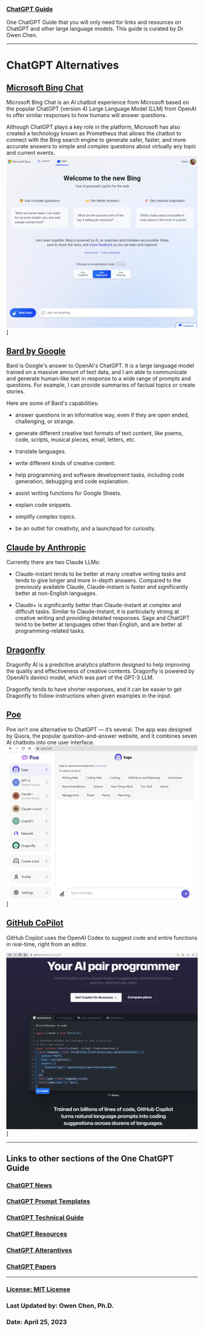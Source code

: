 ### [ChatGPT Guide](./README.md)

One ChatGPT Guide that you will only need for links and resources on ChatGPT and other large language models. This guide is curated by Dr. Owen Chen.

<hr>

# ChatGPT Alternatives

## [Microsoft Bing Chat](https://www.bing.com/chat)
Microsoft Bing Chat is an AI chatbot experience from Microsoft based on the popular ChatGPT (version 4) Large Language Model (LLM) from OpenAI to offer similar responses to how humans will answer questions.

Although ChatGPT plays a key role in the platform, Microsoft has also created a technology known as Prometheus that allows the chatbot to connect with the Bing search engine to generate safer, faster, and more accurate answers to simple and complex questions about virtually any topic and current events. 
![](./img/bing-chat.png)]

## [Bard by Google](https://bard.google.com/)

Bard is Google's answer to OpenAI's ChatGPT. It is a large language model trained on a massive amount of text data, and I am able to communicate and generate human-like text in response to a wide range of prompts and questions. For example, I can provide summaries of factual topics or create stories.

Here are some of Bard's capabilities:

- answer questions in an informative way, even if they are open ended, challenging, or strange.

- generate different creative text formats of text content, like poems, code, scripts, musical pieces, email, letters, etc.

- translate languages.
- write different kinds of creative content.
- help programming and software development tasks, including code generation, debugging and code explanation.
- assist writing functions for Google Sheets.
- explain code snippets.
- simplify complex topics.
- be an outlet for creativity, and a launchpad for curiosity.

## [Claude by Anthropic](https://www.anthropic.com/product)

Currently there are two Claude LLMs:

- Claude-instant tends to be better at many creative writing tasks and tends to give longer and more in-depth answers. Compared to the previously available Claude, Claude-instant is faster and significantly better at non-English languages.

- Claude+ is significantly better than Claude-instant at complex and difficult tasks. Similar to Claude-Instant, it is particularly strong at creative writing and providing detailed responses.
Sage and ChatGPT tend to be better at languages other than English, and are better at programming-related tasks.


## [Dragonfly](https://dragonflyai.co/)

Dragonfly AI is a predictive analytics platform designed to help improving the quality and effectiveness of creative contents.  Dragonfly is powered by OpenAI’s davinci model, which was part of the GPT-3 LLM. 

Dragonfly tends to have shorter responses, and it can be easier to get Dragonfly to follow instructions when given examples in the input.

## [Poe](https://poe.com/)
Poe isn’t one alternative to ChatGPT — it’s several. The app was designed by Quora, the popular question-and-answer website, and it combines seven AI chatbots into one user interface.
![](./img/poe.png)]

## [GitHub CoPilot](https://github.com/features/copilot)
GitHub Copilot uses the OpenAI Codex to suggest code and entire functions in real-time, right from an editor.

![](./img/github-copilot.png)]


<hr>

## Links to other sections of the One ChatGPT Guide

### [ChatGPT News](./news.md)
### [ChatGPT Prompt Templates](./prompts.md)
### [ChatGPT Technical Guide](./guide.md)
### [ChatGPT Resources](./resoruces.md)
### [ChatGPT Alterantives](./others.md)
### [ChatGPT Papers](./papers.md)

<hr>

### [License: MIT License](LICENSE)

### Last Updated by: Owen Chen, Ph.D.
### Date: April 25, 2023